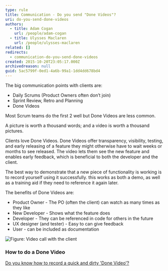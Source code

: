 ```yaml
---
type: rule
title: Communication - Do you send "Done Videos"?
uri: do-you-send-done-videos
authors:
  - title: Adam Cogan
    url: /people/adam-cogan
  - title: Ulysses Maclaren
    url: /people/ulysses-maclaren
related: []
redirects:
  - communication-do-you-send-done-videos
created: 2015-10-20T23:05:17.000Z
archivedreason: null
guid: 5ac5799f-0ed1-4a6b-99a1-1dd4dd678bd4
---
```

   The big communication points with clients are:

* Daily Scrums (Product Owners often don’t join)
* Sprint Review, Retro and Planning
* Done Videos

Most Scrum teams do the first 2 well but Done Videos are less common.

A picture is worth a thousand words; and a video is worth a thousand pictures.

<!--endintro-->

Clients love Done Videos. Done Videos offer transparency, visibility, testing, and early releasing of a feature they might otherwise have to wait weeks or months to see released. The video lets them see the new feature and enables early feedback, which is beneficial to both the developer and the client.

The best way to demonstrate that a new piece of functionality is working is to record yourself using it successfully. this works as both a demo, as well as a training aid if they need to reference it again later.

The benefits of Done Videos are:
* Product Owner - The PO (often the client) can watch as many times as they like
* New Developer - Shows what the feature does
* Developer - They can be referenced in code for others in the future
* UX designer (and tester) - Easy to can give feedback 
* User - can be included as documentation 


![Figure: Video call with the client](images.jpg)

### How to do a Done Video

[Do you know how to record a quick and dirty 'Done Video'?](/record-a-quick-and-dirty-done-video)